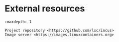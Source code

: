 # External resources

```{toctree}
:maxdepth: 1

Project repository <https://github.com/lxc/incus>
Image server <https://images.linuxcontainers.org>
```
